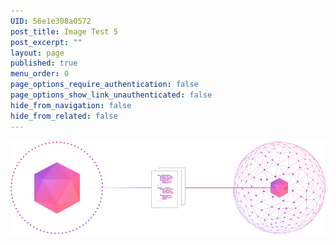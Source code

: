 ```yaml
---
UID: 56e1e308a0572
post_title: Image Test 5
post_excerpt: ""
layout: page
published: true
menu_order: 0
page_options_require_authentication: false
page_options_show_link_unauthenticated: false
hide_from_navigation: false
hide_from_related: false
---
```

![Alt text][1]

 [1]: /assets/images/learn-deploy.jpg